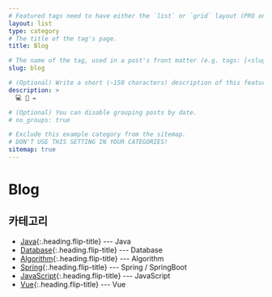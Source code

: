 ```yaml
---
# Featured tags need to have either the `list` or `grid` layout (PRO only).
layout: list
type: category
# The title of the tag's page.
title: Blog

# The name of the tag, used in a post's front matter (e.g. tags: [<slug>]).
slug: blog

# (Optional) Write a short (~150 characters) description of this featured tag.
description: >
  💻 📓 ✏️

# (Optional) You can disable grouping posts by date.
# no_groups: true

# Exclude this example category from the sitemap.
# DON'T USE THIS SETTING IN YOUR CATEGORIES!
sitemap: true
---
```


# Blog

## 카테고리

- [Java]{:.heading.flip-title} --- Java
- [Database]{:.heading.flip-title} --- Database
- [Algorithm]{:.heading.flip-title} --- Algorithm
- [Spring]{:.heading.flip-title} --- Spring / SpringBoot
- [JavaScript]{:.heading.flip-title} --- JavaScript
- [Vue]{:.heading.flip-title} --- Vue

[java]: /java/
[database]: /db/
[algorithm]: /algo/
[spring]: /spring/
[javascript]: /js/
[vue]: /vue/
